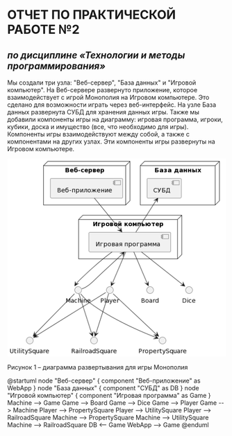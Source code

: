 # **ОТЧЕТ ПО ПРАКТИЧЕСКОЙ РАБОТЕ №2**
## *по дисциплине «Технологии и методы программирования»*

Мы создали три узла: "Веб-сервер", "База данных" и "Игровой компьютер". На Веб-сервере развернуто приложение, которое взаимодействует с игрой Монополия на Игровом компьютере. Это сделано для возможности играть через веб-интерфейс. На узле База данных развернута СУБД для хранения данных игры.
Также мы добавили компоненты игры на диаграмму: игровая программа, игроки, кубики, доска и имущество (все, что необходимо для игры). Компоненты игры взаимодействуют между собой, а также с компонентами на других узлах. Эти компоненты игры развернуты на Игровом компьютере.

![](Deployment_diagram.png)

Рисунок 1 – диаграмма развертывания для игры Монополия

@startuml
node "Веб-сервер"
{
  component "Веб-приложение" as WebApp
}
node "База данных"
{
  component "СУБД" as DB
}
node "Игровой компьютер"
{
  component "Игровая программа" as Game
}
Machine --> Game
Game --> Board
Game --> Dice
Game --> Player
Game --> Machine
Player --> PropertySquare
Player --> UtilitySquare
Player --> RailroadSquare
Machine --> PropertySquare
Machine --> UtilitySquare
Machine --> RailroadSquare
DB <-- Game
WebApp --> Game
@enduml
